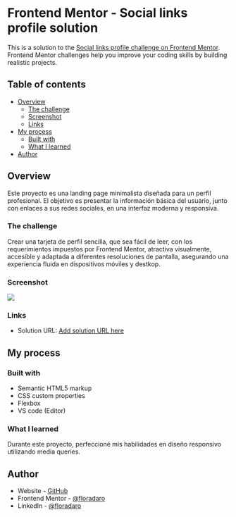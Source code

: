 # Frontend Mentor - Social links profile solution

This is a solution to the [Social links profile challenge on Frontend Mentor](https://www.frontendmentor.io/challenges/social-links-profile-UG32l9m6dQ). Frontend Mentor challenges help you improve your coding skills by building realistic projects.

## Table of contents

- [Overview](#overview)
  - [The challenge](#the-challenge)
  - [Screenshot](#screenshot)
  - [Links](#links)
- [My process](#my-process)
  - [Built with](#built-with)
  - [What I learned](#what-i-learned)
- [Author](#author)

## Overview

Este proyecto es una landing page minimalista diseñada para un perfil profesional. El objetivo es presentar la información básica del usuario, junto con enlaces a sus redes sociales, en una interfaz moderna y responsiva.

### The challenge

Crear una tarjeta de perfil sencilla, que sea fácil de leer, con los requerimientos impuestos por Frontend Mentor, atractiva visualmente, accesible y adaptada a diferentes resoluciones de pantalla, asegurando una experiencia fluida en dispositivos móviles y destkop.

### Screenshot

![](./screenshot.png)

### Links

- Solution URL: [Add solution URL here](https://your-solution-url.com)

## My process

### Built with

- Semantic HTML5 markup
- CSS custom properties
- Flexbox
- VS code (Editor)

### What I learned

Durante este proyecto, perfeccioné mis habilidades en diseño responsivo utilizando media queries.

## Author

- Website - [GitHub](https://github.com/floradaro)
- Frontend Mentor - [@floradaro](https://www.frontendmentor.io/profile/floradaro)
- LinkedIn - [@floradaro](https://www.linkedin.com/in/floradaro/)
